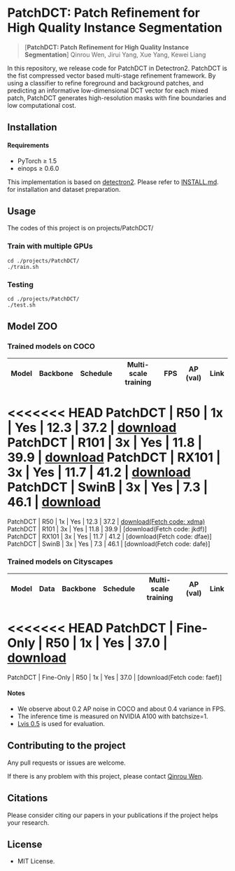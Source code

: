 # PatchDCT: Patch Refinement for High Quality Instance Segmentation
> [**PatchDCT: Patch Refinement for High Quality Instance Segmentation**]
> Qinrou Wen, Jirui Yang, Xue Yang, Kewei Liang
>

In this repository, we release code for PatchDCT in Detectron2. PatchDCT is the fist compressed vector based multi-stage refinement framework.
By using a classifier to refine foreground and background patches, and predicting an informative low-dimensional DCT vector for each mixed patch, PatchDCT generates high-resolution masks with
fine boundaries and low computational cost.



## Installation
#### Requirements
- PyTorch ≥ 1.5 
- einops ≥ 0.6.0

This implementation is based on [detectron2](https://github.com/facebookresearch/detectron2). Please refer to [INSTALL.md](INSTALL.md). for installation and dataset preparation.

## Usage 
The codes of this project is on projects/PatchDCT/ 
### Train with multiple GPUs
    cd ./projects/PatchDCT/
    ./train.sh

### Testing
    cd ./projects/PatchDCT/
    ./test.sh
## Model ZOO 
### Trained models on COCO
Model |  Backbone | Schedule | Multi-scale training | FPS | AP (val) | Link
--- |:---:|:---:|:---:|:---:|:---:|:---:
<<<<<<< HEAD
PatchDCT | R50 | 1x | Yes |   12.3 | 37.2  | [download](https://1drv.ms/u/s!AnjAyCPH6yfahXEiAhFmrkNw5VeW)
PatchDCT | R101 | 3x | Yes |  11.8 | 39.9  | [download](https://1drv.ms/u/s!AnjAyCPH6yfahXPAiUOHZjerbcyO)
PatchDCT | RX101 | 3x | Yes |   11.7 | 41.2  | [download](https://1drv.ms/u/s!AnjAyCPH6yfahXUb5y-14wtZfNRF)
PatchDCT | SwinB  | 3x | Yes |   7.3 | 46.1  | [download](https://1drv.ms/u/s!AnjAyCPH6yfahXemi3HRqrjvWshA)
=======
PatchDCT | R50 | 1x | Yes |   12.3 | 37.2  | [download(Fetch code: xdma)]()
PatchDCT | R101 | 3x | Yes |  11.8 | 39.9  | [download(Fetch code: jkdf)]
PatchDCT | RX101 | 3x | Yes |   11.7 | 41.2  | [download(Fetch code: dfae)]
PatchDCT | SwinB  | 3x | Yes |   7.3 | 46.1  | [download(Fetch code: dafe)]


### Trained models on Cityscapes
Model |Data|  Backbone | Schedule | Multi-scale training | AP (val) | Link
--- |:---:|:---:|:---:|:---:|:---:|:---:
<<<<<<< HEAD
PatchDCT | Fine-Only | R50 | 1x | Yes | 37.0  | [download](https://1drv.ms/u/s!AnjAyCPH6yfahW6I0Aqrxu9TnGIH)
=======
PatchDCT | Fine-Only | R50 | 1x | Yes | 37.0  | [download(Fetch code: faef)]


#### Notes
- We observe about 0.2 AP noise in COCO and about 0.4 variance in FPS.
- The inference time is measured on NVIDIA A100 with batchsize=1.
- [Lvis 0.5](https://) is used for evaluation.

## Contributing to the project
Any pull requests or issues are welcome. 

If there is any problem with this project, please contact [Qinrou Wen](qinrou.wen@zju.edu.cn).

## Citations
Please consider citing our papers in your publications if the project helps your research. 

## License
- MIT License.
